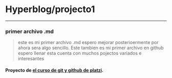 # Hyperblog/projecto1 
------------
### primer archivo .md
> este es mi primer archivo .md  espero mejorar posterioermente por ahora sera algo sencillo.
Este tambien es mi primer archivo en github espero llenar esta cuenta con muchos pojectos variados e interesantes

#### Proyecto de [**el curso de git y github de platzi**](https://platzi.com/cursos/git-github/ "a ver el curso").